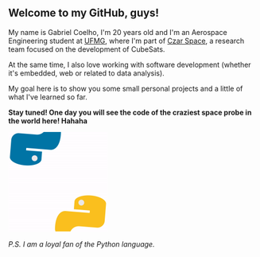 ## Welcome to my GitHub, guys!

My name is Gabriel Coelho, I'm 20 years old and I'm an Aerospace Engineering student at <a href="https://ufmg.br/a-universidade">UFMG</a>, where I'm part of <a href="https://www.instagram.com/czarspace/">Czar Space</a>, a research team focused on the development of CubeSats. 

At the same time, I also love working with software development (whether it's embedded, web or related to data analysis).

My goal here is to show you some small personal projects and a little of what I've learned so far.

**Stay tuned! One day you will see the code of the craziest space probe in the world here! Hahaha**

<img src="py.gif" alt="pyGIF" width="200" height="200"/>

*P.S. I am a loyal fan of the Python language.*


